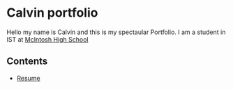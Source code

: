 # Calvin portfolio

Hello my name is Calvin and this is my spectaular Portfolio. I am a student in IST at [McIntosh High School](https://www.fcboe.org/mhs)

## Contents
- [Resume](RESUME.md)
